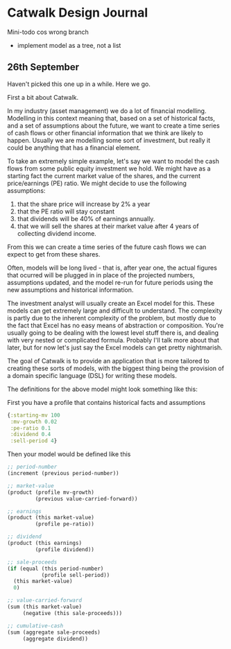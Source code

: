 # Catwalk Design Journal

Mini-todo cos wrong branch

* implement model as a tree, not a list

## 26th September

Haven't picked this one up in a while. Here we go.

First a bit about Catwalk.

In my industry (asset management) we do a lot of financial modelling. Modelling in this context meaning that, based on a set of historical facts, and a set of assumptions about the future, we want to create a time series of cash flows or other financial information that we think are likely to happen. Usually we are modelling some sort of investment, but really it could be anything that has a financial element.

To take an extremely simple example, let's say we want to model the cash flows from some public equity investment we hold. We might have as a starting fact the current market value of the shares, and the current price/earnings (PE) ratio. We might decide to use the following assumptions:

1. that the share price will increase by 2% a year
2. that the PE ratio will stay constant
3. that dividends will be 40% of earnings annually.
4. that we will sell the shares at their market value after 4 years of collecting dividend income.

From this we can create a time series of the future cash flows we can expect to get from these shares.

Often, models will be long lived - that is, after year one, the actual figures that ocurred will be plugged in in place of the projected numbers, assumptions updated, and the model re-run for future periods using the new assumptions and historical information.

The investment analyst will usually create an Excel model for this. These models can get extremely large and difficult to understand. The complexity is partly due to the inherent complexity of the problem, but mostly due to the fact that Excel has no easy means of abstraction or composition. You're usually going to be dealing with the lowest level stuff there is, and dealing with very nested or complicated formula. Probably I'll talk more about that later, but for now let's just say the Excel models can get pretty nightmarish.

The goal of Catwalk is to provide an application that is more tailored to creating these sorts of models, with the biggest thing being the provision of a domain specific language (DSL) for writing these models.

The definitions for the above model might look something like this:

First you have a profile that contains historical facts and assumptions

```clojure
{:starting-mv 100
 :mv-growth 0.02
 :pe-ratio 0.1
 :dividend 0.4
 :sell-period 4}
```

Then your model would be defined like this

```clojure
;; period-number
(increment (previous period-number))

;; market-value
(product (profile mv-growth)
         (previous value-carried-forward))

;; earnings
(product (this market-value)
         (profile pe-ratio))

;; dividend
(product (this earnings)
         (profile dividend))

;; sale-proceeds
(if (equal (this period-number)
           (profile sell-period))
  (this market-value)
  0)

;; value-carried-forward
(sum (this market-value)
     (negative (this sale-proceeds)))

;; cumulative-cash
(sum (aggregate sale-proceeds)
     (aggregate dividend))
```